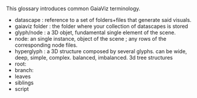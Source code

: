 This glossary introduces common GaiaViz terminology.

- datascape : reference to a set of folders+files that generate said visuals.
- gaiaviz folder : the folder where your collection of datascapes is stored
- glyph/node : a 3D objet, fundamental single element of the scene. 
- node: an single instance, object of the scene ; any rows of the corresponding node files.
- hyperglyph : a 3D structure composed by several glyphs. can be wide, deep, simple, complex. balanced, imbalanced.  3d tree structures
- root:
- branch: 
- leaves
- siblings
- script